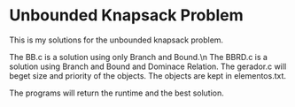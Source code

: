 # Unbounded Knapsack Problem
 This is my solutions for the unbounded knapsack problem.
 
 The BB.c is a solution using only Branch and Bound.\n
 The BBRD.c is a solution using Branch and Bound and Dominace Relation.
 The gerador.c will beget size and priority of the objects.
 The objects are kept in elementos.txt.
 
 The programs will return the runtime and the best solution.
